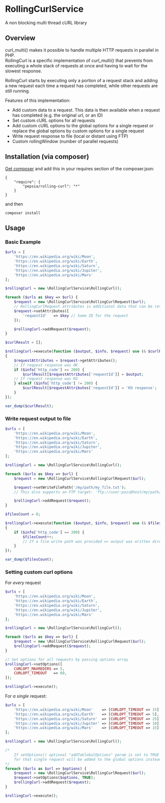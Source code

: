 # RollingCurlService

A non blocking multi thread cURL library


## Overview

curl_multi() makes it possible to handle multiple HTTP requests in parallel in PHP.  
RollingCurl is a specific implementation of curl_multi() that prevents from executing a whole stack of requests at once and having to wait for the slowest response.


RollingCurl starts by executing only a portion of a request stack and adding a new request each time a request has completed, while other requests are still running.

Features of this implementation:

* Add custom data to a request. This data is then available when a request has completed (e.g. the original url, or an ID)
* Set custom cURL options for all requests
* Add custom cURL options to the global options for a single request or replace the global options by custom options for a single request
* Write request response to file (local or distant using FTP)
* Custom rollingWindow (number of parallel requests)


## Installation (via composer)

[Get composer](http://getcomposer.org/doc/00-intro.md) and add this in your requires section of the composer.json:

```
{
    "require": {
        "pepsia/rolling-curl": "*"
    }
}
```

and then

```
composer install
```

## Usage

### Basic Example

```php
$urls = [
    'https://en.wikipedia.org/wiki/Moon',
    'https://en.wikipedia.org/wiki/Earth',
    'https://en.wikipedia.org/wiki/Saturn',
    'https://en.wikipedia.org/wiki/Jupiter',
    'https://en.wikipedia.org/wiki/Mars'
];

$rollingCurl = new \RollingCurlService\RollingCurl();

foreach ($urls as $key => $url) {
    $request = new \RollingCurlService\RollingCurlRequest($url);
    // RollingCurlRequest attributes is additional data that can be retrieved in curl callback
    $request->setAttributes([
        'requestId'   => $key // Some ID for the request
    ]);

    $rollingCurl->addRequest($request);
}

$curlResult = [];

$rollingCurl->execute(function ($output, $info, $request) use (& $curlResult)
{
    $requestAttributes = $request->getAttributes();
    // If request response was OK
    if ($info['http_code'] == 200) {
        $curlResult[$requestAttributes['requestId']] = $output;
    // If request response was KO
    } elseif ($info['http_code'] != 200) {
        $curlResult[$requestAttributes['requestId']] = 'KO response';
    }
});

var_dump($curlResult);
```

### Write request output to file


```php
$urls = [
    'https://en.wikipedia.org/wiki/Moon',
    'https://en.wikipedia.org/wiki/Earth',
    'https://en.wikipedia.org/wiki/Saturn',
    'https://en.wikipedia.org/wiki/Jupiter',
    'https://en.wikipedia.org/wiki/Mars'
];

$rollingCurl = new \RollingCurlService\RollingCurl();

foreach ($urls as $key => $url) {
    $request = new \RollingCurlService\RollingCurlRequest($url);

    $request->setWriteFilePath('/my/path/my_file.txt'); 
    // This also supports an FTP target: 'ftp://user:pass@host/my/path/my_video.mp4'

    $rollingCurl->addRequest($request);
}

$filesCount = 0;

$rollingCurl->execute(function ($output, $info, $request) use (& $filesCount)
{
    if ($info['http_code'] == 200) {
        $filesCount++;
        // If a file write path was provided => output was written directly to file
    } 
});

var_dump($filesCount);
```

### Setting custom curl options

For *every* request

```php
$urls = [
    'https://en.wikipedia.org/wiki/Moon',
    'https://en.wikipedia.org/wiki/Earth',
    'https://en.wikipedia.org/wiki/Saturn',
    'https://en.wikipedia.org/wiki/Jupiter',
    'https://en.wikipedia.org/wiki/Mars'
];

$rollingCurl = new \RollingCurlService\RollingCurl();

foreach ($urls as $key => $url) {
    $request = new \RollingCurlService\RollingCurlRequest($url);
    $rollingCurl->addRequest($request);
}

// Set options for all requests by passing options array
$rollingCurl->setOptions([
    CURLOPT_MAXREDIRS => 5,
    CURLOPT_TIMEOUT   => 60,
]);

$rollingCurl->execute();
```

For *a single* request:

```php
$urls = [
    'https://en.wikipedia.org/wiki/Moon'    => [CURLOPT_TIMEOUT => 15],
    'https://en.wikipedia.org/wiki/Earth'   => [CURLOPT_TIMEOUT => 5],
    'https://en.wikipedia.org/wiki/Saturn'  => [CURLOPT_TIMEOUT => 25],
    'https://en.wikipedia.org/wiki/Jupiter' => [CURLOPT_TIMEOUT => 10],
    'https://en.wikipedia.org/wiki/Mars'    => [CURLOPT_TIMEOUT => 15]
];

$rollingCurl = new \RollingCurlService\RollingCurl();

/*
    If setOptions() optional "addToGlobalOptions" param is set to TRUE the cURL options 
    for that single request will be added to the global options instead of replacing them.
*/
foreach ($urls as $url => $options) {
    $request = new \RollingCurlService\RollingCurlRequest($url);
    $request->setOptions($options, TRUE);
    $rollingCurl->addRequest($request);
}

$rollingCurl->execute();
```


